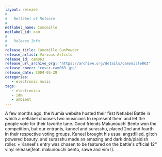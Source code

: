 ```yaml
---
layout: release
#
#   Netlabel of Release
#
netlabel_name: Camomille
netlabel_id: cam
#
#   Release Info
#
release_title: Camomille GunPowder
release_artist: Various Artists
release_id: cam063
release_url_archive_org: "https://archive.org/details/camomille063"
release_cover: "cover-cam063.jpg"
release_date: 2004-05-28
categories:
   - electronic music
tags:
   - electronica
   - idm
   - ambient
---
```

A few months ago, the Numia website hosted their first Netlabel Battle in which a netlabel chooses two musicians to represent them and let the people vote for their favorite tune. Good friends Makunouchi Bento won the competition, but our entrants, kaneel and surasshu, placed 2nd and fourth in their respective voting groups. Kaneel brought his usual angstfilled, glitch powered beauty, and surasshu made an amazing and dark dnb/plaidish roller. + Kaneel's entry was chosen to be featured on the battle's official 12'' vinyl release[feat. makunouchi bento, sawe and vim !].


